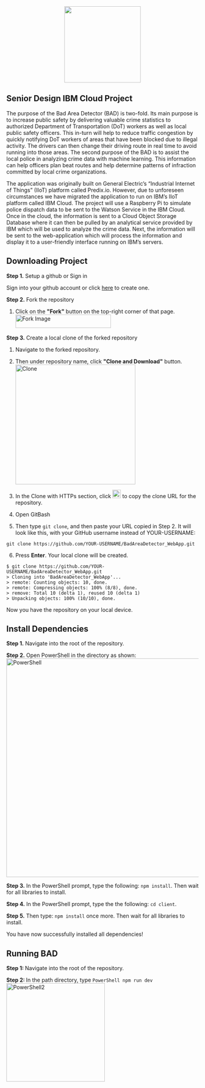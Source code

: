 <div align="center"><img src="https://user-images.githubusercontent.com/25447970/57402985-6e844380-718d-11e9-8a7d-2bc3e871d2c7.png" width="200" height="200" align="middle"/> </div>

## Senior Design IBM Cloud Project

The purpose of the Bad Area Detector (BAD) is two-fold. Its main purpose is to increase public safety by delivering valuable crime statistics to authorized Department of Transportation (DoT) workers as well as local public safety officers. This in-turn will help to reduce traffic congestion by quickly notifying DoT workers of areas that have been blocked due to illegal activity. The drivers can then change their driving route in real time to avoid running into those areas. The second purpose of the BAD is to assist the local police in analyzing crime data with machine learning. This information can help officers plan beat routes and help determine patterns of infraction committed by local crime organizations.

The application was originally built on General Electric’s “Industrial Internet of Things” (IIoT) platform called Predix.io. However, due to unforeseen circumstances we have migrated the application to run on IBM’s IIoT platform called IBM Cloud. The project will use a Raspberry Pi to simulate police dispatch data to be sent to the Watson Service in the IBM Cloud. Once in the cloud, the information is sent to a Cloud Object Storage Database where it can then be pulled by an analytical service provided by IBM which will be used to analyze the crime data. Next, the information will be sent to the web-application which will process the information and display it to a user-friendly interface running on IBM’s servers.

## Downloading Project

<b>Step 1.</b> Setup a github or Sign in

Sign into your github account or click <a href="https://github.com/join">here</a> to create one.

<b>Step 2.</b> Fork the repository

  1. Click on the <b>"Fork"</b> button on the top-right corner of that page.      <img width="250" height="35" alt="Fork Image" src="https://user-images.githubusercontent.com/25447970/57405228-c1acc500-7192-11e9-8550-e5cd566f8245.PNG">

<b>Step 3.</b> Create a local clone of the forked repository
  1. Navigate to the forked repository. 
  2. Then under repository name, click <b>"Clone and Download"</b> button. <img width="314" alt="Clone" src="https://user-images.githubusercontent.com/25447970/57405698-f1100180-7193-11e9-9ba6-219572c317a2.PNG">
  3. In the Clone with HTTPs section, click <img width="22" alt="Copy" src="https://user-images.githubusercontent.com/25447970/57407971-531f3580-7199-11e9-8209-0ffa4d86d264.PNG">
 to copy the clone URL for the repository. 
   
   4. Open GitBash
  
5. Then type ```git clone```, and then paste your URL copied in Step 2. It will look like this, with your GitHub username instead of YOUR-USERNAME:

```git clone https://github.com/YOUR-USERNAME/BadAreaDetector_WebApp.git```

6. Press <b>Enter</b>. Your local clone will be created.

```
$ git clone https://github.com/YOUR-USERNAME/BadAreaDetector_WebApp.git
> Cloning into 'BadAreaDetector_WebApp'...
> remote: Counting objects: 10, done.
> remote: Compressing objects: 100% (8/8), done.
> remove: Total 10 (delta 1), reused 10 (delta 1)
> Unpacking objects: 100% (10/10), done.
```


Now you have the repository on your local device.

## Install Dependencies 

<b>Step 1.</b> Navigate into the root of the repository.

<b>Step 2.</b> Open PowerShell in the directory as shown:
  <img width="573" alt="PowerShell" src="https://user-images.githubusercontent.com/25447970/57409492-47ce0900-719d-11e9-8b69-66c7caa26c4f.PNG">

<b>Step 3.</b> In the PowerShell prompt, type the following: ```npm install```. Then wait for all libraries to install.

<b>Step 4.</b> In the PowerShell prompt, type the the following: ```cd client```.

<b>Step 5.</b> Then type: ```npm install``` once more. Then wait for all libraries to install.

You have now successfully installed all dependencies!

## Running BAD

<b>Step 1: </b> Navigate into the root of the repository.

<b>Step 2: </b> In the path directory, type ```PowerShell npm run dev``` <img width="258" alt="PowerShell2" src="https://user-images.githubusercontent.com/25447970/57412674-4ce38600-71a6-11e9-8a5e-af296f536ba2.PNG">

